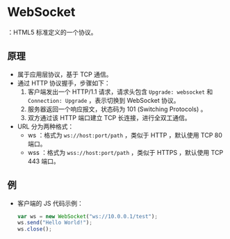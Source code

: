 # WebSocket

：HTML5 标准定义的一个协议。

## 原理

- 属于应用层协议，基于 TCP 通信。
- 通过 HTTP 协议握手，步骤如下：
  1. 客户端发出一个 HTTP/1.1 请求，请求头包含 `Upgrade: websocket` 和 `Connection: Upgrade` ，表示切换到 WebSocket 协议。
  2. 服务器返回一个响应报文，状态码为 101 (Switching Protocols) 。
  3. 双方通过该 HTTP 端口建立 TCP 长连接，进行全双工通信。
- URL 分为两种格式：
  - ws ：格式为 `ws://host:port/path` ，类似于 HTTP ，默认使用 TCP 80 端口。
  - wss ：格式为 `wss://host:port/path` ，类似于 HTTPS ，默认使用 TCP 443 端口。

## 例

- 客户端的 JS 代码示例：
  ```js
  var ws = new WebSocket("ws://10.0.0.1/test");
  ws.send("Hello World!");
  ws.close();
  ```
